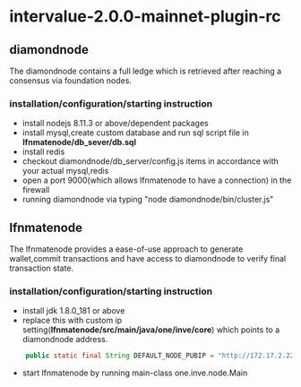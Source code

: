 
#  intervalue-2.0.0-mainnet-plugin-rc

## diamondnode
The diamondnode contains a full ledge which is retrieved after reaching a consensus via foundation nodes.

### installation/configuration/starting instruction
* install nodejs 8.11.3 or above/dependent packages
* install mysql,create custom database and run sql script file in **lfnmatenode/db_sever/db.sql**
* install redis
* checkout diamondnode/db_server/config.js items in accordance with your actual mysql,redis 
* open a port 9000(which allows lfnmatenode to have a connection) in the firewall
* running diamondnode via typing "node diamondnode/bin/cluster.js"



## lfnmatenode
The lfnmatenode provides a ease-of-use approach to generate wallet,commit transactions and have access to diamondnode to verify final transaction state.

### installation/configuration/starting instruction
* install jdk 1.8.0_181 or above
* replace this with custom ip setting(**lfnmatenode/src/main/java/one/inve/core**) which points to a diamondnode address.
```java
    public static final String DEFAULT_NODE_PUBIP = "http://172.17.2.222";
```
* start lfnmatenode by running main-class one.inve.node.Main
